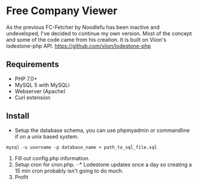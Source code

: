 # Free Company Viewer

As the previous FC-Fetcher by Noodlefu has been inactive and undeveloped, I've decided to continue my own version. Most of the concept and some of the code came from his creation.
It is built on Viion's lodestone-php API. https://github.com/viion/lodestone-php

## Requirements

* PHP 7.0+
* MySQL 5 with MySQLi
* Webserver (Apache)
* Curl extension

## Install

* Setup the database schema, you can use phpmyadmin or commandline if on a unix based system.
```
mysql -u username -p database_name < path_to_sql_file.sql
```

1. Fill out config.php information.
2. Setup cron for cron.php.
⋅⋅* Lodestone updates once a day so creating a 15 min cron probably isn't going to do much.
3. Profit
